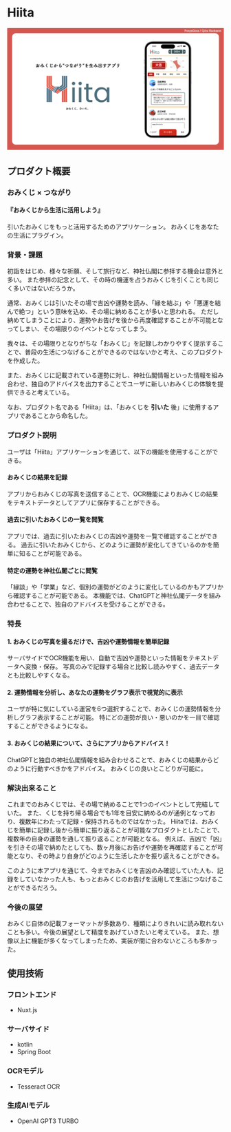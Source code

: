 # Hiita
![Hiita](image.png)

## プロダクト概要
### おみくじ × つながり
#### 『おみくじから生活に活用しよう』

引いたおみくじをもっと活用するためのアプリケーション。
おみくじをあなたの生活にプラグイン。

### 背景・課題
初詣をはじめ、様々な祈願、そして旅行など、神社仏閣に参拝する機会は意外と多い。
また参拝の記念として、その時の機運を占うおみくじを引くことも同じく多いではないだろうか。

通常、おみくじは引いたその場で吉凶や運勢を読み、「縁を結ぶ」や「悪運を結んで絶つ」という意味を込め、その場に納めることが多いと思われる。
ただし納めてしまうことにより、運勢やお告げを後から再度確認することが不可能となってしまい、その場限りのイベントとなってしまう。

我々は、その場限りとなりがちな「おみくじ」を記録しわかりやすく提示することで、普段の生活につなげることができるのではないかと考え、このプロダクトを作成した。

また、おみくじに記載されている運勢に対し、神社仏閣情報といった情報を組み合わせ、独自のアドバイスを出力することでユーザに新しいおみくじの体験を提供できると考えている。

なお、プロダクト名である「Hiita」は、「おみくじを **引いた** 後」に使用するアプリであることから命名した。

### プロダクト説明
ユーザは「Hiita」アプリケーションを通じて、以下の機能を使用することができる。

#### おみくじの結果を記録
アプリからおみくじの写真を送信することで、OCR機能によりおみくじの結果をテキストデータとしてアプリに保存することができる。

#### 過去に引いたおみくじの一覧を閲覧
アプリでは、過去に引いたおみくじの吉凶や運勢を一覧で確認することができる。
過去に引いたおみくじから、どのように運勢が変化してきているのかを簡単に知ることが可能である。

#### 特定の運勢を神社仏閣ごとに閲覧
「縁談」や「学業」など、個別の運勢がどのように変化しているのかもアプリから確認することが可能である。
本機能では、ChatGPTと神社仏閣データを組み合わせることで、独自のアドバイスを受けることができる。

### 特長

#### 1. おみくじの写真を撮るだけで、吉凶や運勢情報を簡単記録
サーバサイドでOCR機能を用い、自動で吉凶や運勢といった情報をテキストデータへ変換・保存。
写真のみで記録する場合と比較し読みやすく、過去データとも比較しやすくなる。

#### 2. 運勢情報を分析し、あなたの運勢をグラフ表示で視覚的に表示
ユーザが特に気にしている運営を6つ選択することで、おみくじの運勢情報を分析しグラフ表示することが可能。
特にどの運勢が良い・悪いのかを一目で確認することができるようになる。

#### 3. おみくじの結果について、さらにアプリからアドバイス！
ChatGPTと独自の神社仏閣情報を組み合わせることで、おみくじの結果からどのように行動すべきかをアドバイス。
おみくじの良いとこどりが可能に。

### 解決出来ること
これまでのおみくじでは、その場で納めることで1つのイベントとして完結していた。
また、くじを持ち帰る場合でも1年を目安に納めるのが通例となっており、複数年にわたって記録・保持されるものではなかった。
Hiitaでは、おみくじを簡単に記録し後から簡単に振り返ることが可能なプロダクトとしたことで、複数年の自身の運勢を通して振り返ることが可能となる。
例えば、吉凶で「凶」を引きその場で納めたとしても、数ヶ月後にお告げや運勢を再確認することが可能となり、その時より自身がどのように生活したかを振り返えることができる。

このように本アプリを通じて、今までおみくじを吉凶のみ確認していた人も、記録をしていなかった人も、もっとおみくじのお告げを活用して生活につなげることができるだろう。

### 今後の展望
おみくじ自体の記載フォーマットが多数あり、種類によりきれいに読み取れないことも多い。今後の展望として精度をあげていきたいと考えている。
また、想像以上に機能が多くなってしまったため、実装が間に合わないところも多かった。

## 使用技術
### フロントエンド
* Nuxt.js

### サーバサイド
* kotlin
* Spring Boot

### OCRモデル
* Tesseract OCR

### 生成AIモデル
* OpenAI GPT3 TURBO
